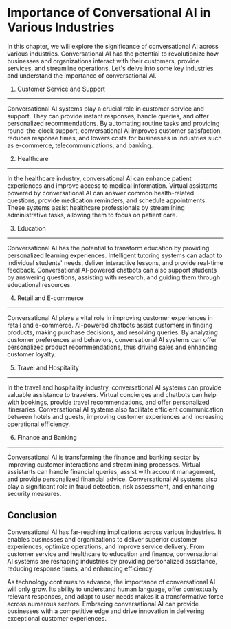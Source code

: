 Importance of Conversational AI in Various Industries
==============================================================

In this chapter, we will explore the significance of conversational AI across various industries. Conversational AI has the potential to revolutionize how businesses and organizations interact with their customers, provide services, and streamline operations. Let's delve into some key industries and understand the importance of conversational AI.

1. Customer Service and Support
-------------------------------

Conversational AI systems play a crucial role in customer service and support. They can provide instant responses, handle queries, and offer personalized recommendations. By automating routine tasks and providing round-the-clock support, conversational AI improves customer satisfaction, reduces response times, and lowers costs for businesses in industries such as e-commerce, telecommunications, and banking.

2. Healthcare
-------------

In the healthcare industry, conversational AI can enhance patient experiences and improve access to medical information. Virtual assistants powered by conversational AI can answer common health-related questions, provide medication reminders, and schedule appointments. These systems assist healthcare professionals by streamlining administrative tasks, allowing them to focus on patient care.

3. Education
------------

Conversational AI has the potential to transform education by providing personalized learning experiences. Intelligent tutoring systems can adapt to individual students' needs, deliver interactive lessons, and provide real-time feedback. Conversational AI-powered chatbots can also support students by answering questions, assisting with research, and guiding them through educational resources.

4. Retail and E-commerce
------------------------

Conversational AI plays a vital role in improving customer experiences in retail and e-commerce. AI-powered chatbots assist customers in finding products, making purchase decisions, and resolving queries. By analyzing customer preferences and behaviors, conversational AI systems can offer personalized product recommendations, thus driving sales and enhancing customer loyalty.

5. Travel and Hospitality
-------------------------

In the travel and hospitality industry, conversational AI systems can provide valuable assistance to travelers. Virtual concierges and chatbots can help with bookings, provide travel recommendations, and offer personalized itineraries. Conversational AI systems also facilitate efficient communication between hotels and guests, improving customer experiences and increasing operational efficiency.

6. Finance and Banking
----------------------

Conversational AI is transforming the finance and banking sector by improving customer interactions and streamlining processes. Virtual assistants can handle financial queries, assist with account management, and provide personalized financial advice. Conversational AI systems also play a significant role in fraud detection, risk assessment, and enhancing security measures.

Conclusion
----------

Conversational AI has far-reaching implications across various industries. It enables businesses and organizations to deliver superior customer experiences, optimize operations, and improve service delivery. From customer service and healthcare to education and finance, conversational AI systems are reshaping industries by providing personalized assistance, reducing response times, and enhancing efficiency.

As technology continues to advance, the importance of conversational AI will only grow. Its ability to understand human language, offer contextually relevant responses, and adapt to user needs makes it a transformative force across numerous sectors. Embracing conversational AI can provide businesses with a competitive edge and drive innovation in delivering exceptional customer experiences.
